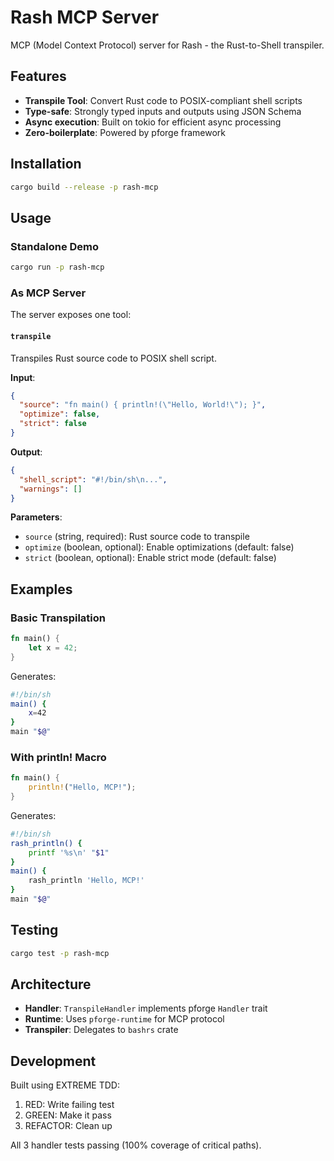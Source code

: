 # Rash MCP Server

MCP (Model Context Protocol) server for Rash - the Rust-to-Shell transpiler.

## Features

- **Transpile Tool**: Convert Rust code to POSIX-compliant shell scripts
- **Type-safe**: Strongly typed inputs and outputs using JSON Schema
- **Async execution**: Built on tokio for efficient async processing
- **Zero-boilerplate**: Powered by pforge framework

## Installation

```bash
cargo build --release -p rash-mcp
```

## Usage

### Standalone Demo

```bash
cargo run -p rash-mcp
```

### As MCP Server

The server exposes one tool:

#### `transpile`

Transpiles Rust source code to POSIX shell script.

**Input**:
```json
{
  "source": "fn main() { println!(\"Hello, World!\"); }",
  "optimize": false,
  "strict": false
}
```

**Output**:
```json
{
  "shell_script": "#!/bin/sh\n...",
  "warnings": []
}
```

**Parameters**:
- `source` (string, required): Rust source code to transpile
- `optimize` (boolean, optional): Enable optimizations (default: false)
- `strict` (boolean, optional): Enable strict mode (default: false)

## Examples

### Basic Transpilation

```rust
fn main() {
    let x = 42;
}
```

Generates:
```sh
#!/bin/sh
main() {
    x=42
}
main "$@"
```

### With println! Macro

```rust
fn main() {
    println!("Hello, MCP!");
}
```

Generates:
```sh
#!/bin/sh
rash_println() {
    printf '%s\n' "$1"
}
main() {
    rash_println 'Hello, MCP!'
}
main "$@"
```

## Testing

```bash
cargo test -p rash-mcp
```

## Architecture

- **Handler**: `TranspileHandler` implements pforge `Handler` trait
- **Runtime**: Uses `pforge-runtime` for MCP protocol
- **Transpiler**: Delegates to `bashrs` crate

## Development

Built using EXTREME TDD:
1. RED: Write failing test
2. GREEN: Make it pass
3. REFACTOR: Clean up

All 3 handler tests passing (100% coverage of critical paths).
